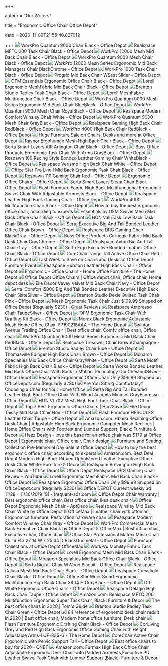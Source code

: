 +++
        
author = "Our Writers"
        
title = "Ergonomic Office Chair Office Depot"
        
date = 2020-11-09T21:55:40.827012
        
+++
[ ![](https://media.officedepot.com/image/upload/b_rgb:FFFFFF,c_pad,dpr_1.0,f_auto,h_666,q_auto,w_500/c_pad,h_666,w_500/v1/products/510830/510830_p_workpro_quantum_9000_series_ergonomic_mesh_mid_back_chair?pgw=1)](https://media.officedepot.com/image/upload/b_rgb:FFFFFF,c_pad,dpr_1.0,f_auto,h_666,q_auto,w_500/c_pad,h_666,w_500/v1/products/510830/510830_p_workpro_quantum_9000_series_ergonomic_mesh_mid_back_chair?pgw=1) WorkPro Quantum 9000 Chair Black - Office Depot
[ ![](https://media.officedepot.com/image/upload/b_rgb:FFFFFF,c_pad,dpr_1.0,f_auto,h_1665,q_auto,w_1250/c_pad,h_1665,w_1250/v1/products/493876/493876_o01_realspace_mftc_200_mesh_mid_back_task_chair_black_122619?pgw=1&pgwact=1)](https://media.officedepot.com/image/upload/b_rgb:FFFFFF,c_pad,dpr_1.0,f_auto,h_1665,q_auto,w_1250/c_pad,h_1665,w_1250/v1/products/493876/493876_o01_realspace_mftc_200_mesh_mid_back_task_chair_black_122619?pgw=1&pgwact=1) Realspace MFTC 200 Task Chair Black - Office Depot
[ ![](https://media.officedepot.com/image/upload/b_rgb:FFFFFF,c_pad,dpr_1.0,f_auto,h_666,q_auto,w_500/c_pad,h_666,w_500/v1/products/9702132/9702132_o01_workpro_12000_fabric_high_back_chair?pgw=1)](https://media.officedepot.com/image/upload/b_rgb:FFFFFF,c_pad,dpr_1.0,f_auto,h_666,q_auto,w_500/c_pad,h_666,w_500/v1/products/9702132/9702132_o01_workpro_12000_fabric_high_back_chair?pgw=1) WorkPro 12000 Mesh Mid Back Chair Black - Office Depot
[ ![](https://media.officedepot.com/image/upload/b_rgb:FFFFFF,c_pad,dpr_1.0,f_auto,h_666,q_auto,w_500/c_pad,h_666,w_500/v1/products/690690/690690_o01_092220?pgw=1)](https://media.officedepot.com/image/upload/b_rgb:FFFFFF,c_pad,dpr_1.0,f_auto,h_666,q_auto,w_500/c_pad,h_666,w_500/v1/products/690690/690690_o01_092220?pgw=1) WorkPro Quantum 9000 Mesh Chair Black - Office Depot
[ ![](https://media.officedepot.com/image/upload/b_rgb:FFFFFF,c_pad,dpr_1.0,f_auto,h_666,q_auto,w_500/c_pad,h_666,w_500/v1/products/9046713/9046713_o01_workpro_12000_mesh_mid_back_chair_100719?pgw=1)](https://media.officedepot.com/image/upload/b_rgb:FFFFFF,c_pad,dpr_1.0,f_auto,h_666,q_auto,w_500/c_pad,h_666,w_500/v1/products/9046713/9046713_o01_workpro_12000_mesh_mid_back_chair_100719?pgw=1) WorkPro 12000 Mesh Series Ergonomic Mid Back Managers Chair BlackChrome - Office  Depot
[ ![](https://media.officedepot.com/image/upload/b_rgb:FFFFFF,c_pad,dpr_1.0,f_auto,h_666,q_auto,w_500/c_pad,h_666,w_500/v1/products/604924/604924_p_workpro_1000_series_mid_back_mesh_task_chair?pgw=1)](https://media.officedepot.com/image/upload/b_rgb:FFFFFF,c_pad,dpr_1.0,f_auto,h_666,q_auto,w_500/c_pad,h_666,w_500/v1/products/604924/604924_p_workpro_1000_series_mid_back_mesh_task_chair?pgw=1) WorkPro 1000 Task Chair Black - Office Depot
[ ![](https://media.officedepot.com/image/upload/b_rgb:FFFFFF,c_pad,dpr_1.0,f_auto,h_1665,q_auto,w_1250/c_pad,h_1665,w_1250/v1/products/395034/395034_p?pgw=1&pgwact=1)](https://media.officedepot.com/image/upload/b_rgb:FFFFFF,c_pad,dpr_1.0,f_auto,h_1665,q_auto,w_1250/c_pad,h_1665,w_1250/v1/products/395034/395034_p?pgw=1&pgwact=1) Progrid Mid Back Chair WSeat Slider - Office Depot
[ ![](https://media.officedepot.com/images/t_large,f_auto/products/944573/OFM-Essentials-Ergonomic-High-Back-Office)](https://media.officedepot.com/images/t_large,f_auto/products/944573/OFM-Essentials-Ergonomic-High-Back-Office) OFM Essentials Ergonomic Office Chair Black - Office Depot
[ ![](https://media.officedepot.com/image/upload/b_rgb:FFFFFF,c_pad,dpr_1.0,f_auto,h_666,q_auto,w_500/c_pad,h_666,w_500/v1/products/349410/349410_p_lorell_ergonomic_mesh_fabric_mid_back_chair?pgw=1)](https://media.officedepot.com/image/upload/b_rgb:FFFFFF,c_pad,dpr_1.0,f_auto,h_666,q_auto,w_500/c_pad,h_666,w_500/v1/products/349410/349410_p_lorell_ergonomic_mesh_fabric_mid_back_chair?pgw=1) Lorell Ergonomic MeshFabric Mid Back Chair Black - Office Depot
[ ![](https://media.officedepot.com/image/upload/b_rgb:FFFFFF,c_pad,dpr_1.0,f_auto,h_666,q_auto,w_500/c_pad,h_666,w_500/v1/products/749969/749969_o01_brenton_studio_radley_task_chair?pgw=1)](https://media.officedepot.com/image/upload/b_rgb:FFFFFF,c_pad,dpr_1.0,f_auto,h_666,q_auto,w_500/c_pad,h_666,w_500/v1/products/749969/749969_o01_brenton_studio_radley_task_chair?pgw=1) Brenton Studio Radley Task Chair Black - Office Depot
[ ![](https://media.officedepot.com/image/upload/b_rgb:FFFFFF,c_pad,dpr_1.0,f_auto,h_666,q_auto,w_500/c_pad,h_666,w_500/v1/products/349389/349389_o01_091020?pgw=1)](https://media.officedepot.com/image/upload/b_rgb:FFFFFF,c_pad,dpr_1.0,f_auto,h_666,q_auto,w_500/c_pad,h_666,w_500/v1/products/349389/349389_o01_091020?pgw=1) Lorell MeshFabric Multifunction Chair Black - Office Depot
[ ![](https://media.officedepot.com/image/upload/b_rgb:FFFFFF,c_pad,dpr_1.0,f_auto,h_1665,q_auto,w_1250/c_pad,h_1665,w_1250/v1/products/448575/448575_o01_workpro_quantum_9000_series_ergonomic_mid_back_meshmesh_chair_101119?pgw=1&pgwact=1)](https://media.officedepot.com/image/upload/b_rgb:FFFFFF,c_pad,dpr_1.0,f_auto,h_1665,q_auto,w_1250/c_pad,h_1665,w_1250/v1/products/448575/448575_o01_workpro_quantum_9000_series_ergonomic_mid_back_meshmesh_chair_101119?pgw=1&pgwact=1) WorkPro Quantum 9000 Mesh Series Ergonomic Mid Back Chair BlueBlack - Office  Depot
[ ![](https://media.officedepot.com/image/upload/b_rgb:FFFFFF,c_pad,dpr_1.0,f_auto,h_666,q_auto,w_500/c_pad,h_666,w_500/v1/products/880248/880248_p_workpro_quantum_9000_series_ergonomic_mid_back_mesh_fabric_chair?pgw=1)](https://media.officedepot.com/image/upload/b_rgb:FFFFFF,c_pad,dpr_1.0,f_auto,h_666,q_auto,w_500/c_pad,h_666,w_500/v1/products/880248/880248_p_workpro_quantum_9000_series_ergonomic_mid_back_mesh_fabric_chair?pgw=1) WorkPro Quantum 9000 Mesh Chair RoyalBlack - Office Depot
[ ![](https://media.officedepot.com/image/upload/b_rgb:FFFFFF,c_pad,dpr_1.0,f_auto,h_666,q_auto,w_500/c_pad,h_666,w_500/v1/products/907932/907932_o01_061220?pgw=1)](https://media.officedepot.com/image/upload/b_rgb:FFFFFF,c_pad,dpr_1.0,f_auto,h_666,q_auto,w_500/c_pad,h_666,w_500/v1/products/907932/907932_o01_061220?pgw=1) Realspace Modern Comfort Winsley Chair White - Office Depot
[ ![](https://media.officedepot.com/image/upload/b_rgb:FFFFFF,c_pad,dpr_1.0,f_auto,h_666,q_auto,w_500/c_pad,h_666,w_500/v1/products/234750/234750_o01_workpro_quantum_9000_series_ergonomic_mid_back_meshmesh_chair_101119?pgw=1)](https://media.officedepot.com/image/upload/b_rgb:FFFFFF,c_pad,dpr_1.0,f_auto,h_666,q_auto,w_500/c_pad,h_666,w_500/v1/products/234750/234750_o01_workpro_quantum_9000_series_ergonomic_mid_back_meshmesh_chair_101119?pgw=1) WorkPro Quantum 9000 Mesh Chair GrayBlack - Office Depot
[ ![](https://media.officedepot.com/image/upload/b_rgb:FFFFFF,c_pad,dpr_1.0,f_auto,h_1665,q_auto,w_1250/c_pad,h_1665,w_1250/v1/products/547826/547826_o01_101520?pgw=1&pgwact=1)](https://media.officedepot.com/image/upload/b_rgb:FFFFFF,c_pad,dpr_1.0,f_auto,h_1665,q_auto,w_1250/c_pad,h_1665,w_1250/v1/products/547826/547826_o01_101520?pgw=1&pgwact=1) Realspace Gaming High Back Chair RedBlack - Office Depot
[ ![](https://media.officedepot.com/image/upload/b_rgb:FFFFFF,c_pad,dpr_1.0,f_auto,h_666,q_auto,w_500/c_pad,h_666,w_500/v1/products/342152/342152_o01_workpro_4000_mesh_fabric_high_back_multifunction_ergonomic_office_chair_093019?pgw=1)](https://media.officedepot.com/image/upload/b_rgb:FFFFFF,c_pad,dpr_1.0,f_auto,h_666,q_auto,w_500/c_pad,h_666,w_500/v1/products/342152/342152_o01_workpro_4000_mesh_fabric_high_back_multifunction_ergonomic_office_chair_093019?pgw=1) WorkPro 4000 High Back Chair RedBlack - Office Depot
[ ![](https://www.officedepot.com/images/us/od/promo/pages/030313_furniture2.jpg)](https://www.officedepot.com/images/us/od/promo/pages/030313_furniture2.jpg) Huge Furniture Sale on Chairs, Desks and more at Office Depot
[ ![](https://media.officedepot.com/image/upload/b_rgb:FFFFFF,c_pad,dpr_1.0,f_auto,h_666,q_auto,w_500/c_pad,h_666,w_500/v1/products/424338/424338_p_raynor_ergohuman_high_back_mesh_chair?pgw=1)](https://media.officedepot.com/image/upload/b_rgb:FFFFFF,c_pad,dpr_1.0,f_auto,h_666,q_auto,w_500/c_pad,h_666,w_500/v1/products/424338/424338_p_raynor_ergohuman_high_back_mesh_chair?pgw=1) Raynor Ergohuman Mesh High Back Chair Black - Office Depot
[ ![](https://media.officedepot.com/image/upload/b_rgb:FFFFFF,c_pad,dpr_1.0,f_auto,h_666,q_auto,w_500/c_pad,h_666,w_500/v1/products/304556/304556_p_serta_smart_layers_air_arlington_executive_chair?pgw=1)](https://media.officedepot.com/image/upload/b_rgb:FFFFFF,c_pad,dpr_1.0,f_auto,h_666,q_auto,w_500/c_pad,h_666,w_500/v1/products/304556/304556_p_serta_smart_layers_air_arlington_executive_chair?pgw=1) Serta Smart Layers AIR Arlington Chair Black - Office Depot
[ ![](https://media.officedepot.com/image/upload/b_rgb:FFFFFF,c_pad,dpr_1.0,f_auto,h_666,q_auto,w_500/c_pad,h_666,w_500/v1/products/1825957/1825957_p_boss_office_products_ergonomic_task_chair_arms?pgw=1)](https://media.officedepot.com/image/upload/b_rgb:FFFFFF,c_pad,dpr_1.0,f_auto,h_666,q_auto,w_500/c_pad,h_666,w_500/v1/products/1825957/1825957_p_boss_office_products_ergonomic_task_chair_arms?pgw=1) Boss Office Products Ergonomic Task Chair With Arms GrayBlack - Office Depot
[ ![](https://media.officedepot.com/image/upload/b_rgb:FFFFFF,c_pad,dpr_1.0,f_auto,h_666,q_auto,w_500/c_pad,h_666,w_500/v1/products/8537656/8537656_p_respawn_104_racing_style_gaming_chair_reclining_ergonomic_leather_chair?pgw=1)](https://media.officedepot.com/image/upload/b_rgb:FFFFFF,c_pad,dpr_1.0,f_auto,h_666,q_auto,w_500/c_pad,h_666,w_500/v1/products/8537656/8537656_p_respawn_104_racing_style_gaming_chair_reclining_ergonomic_leather_chair?pgw=1) Respawn 100 Racing Style Bonded Leather Gaming Chair WhiteBlack - Office  Depot
[ ![](https://media.officedepot.com/image/upload/b_rgb:FFFFFF,c_pad,dpr_1.0,f_auto,h_666,q_auto,w_500/c_pad,h_666,w_500/v1/products/747417/747417_o01_realspace_verismo_bonded_leather_high_back_chair_112019_?pgw=1)](https://media.officedepot.com/image/upload/b_rgb:FFFFFF,c_pad,dpr_1.0,f_auto,h_666,q_auto,w_500/c_pad,h_666,w_500/v1/products/747417/747417_o01_realspace_verismo_bonded_leather_high_back_chair_112019_?pgw=1) Realspace Verismo High Back Chair White - Office Depot
[ ![](https://media.officedepot.com/image/upload/b_rgb:FFFFFF,c_pad,dpr_1.0,f_auto,h_666,q_auto,w_500/c_pad,h_666,w_500/v1/products/837353/837353_p_office_star_pro_lineii_mid_back_ergonomic_task_chair?pgw=1)](https://media.officedepot.com/image/upload/b_rgb:FFFFFF,c_pad,dpr_1.0,f_auto,h_666,q_auto,w_500/c_pad,h_666,w_500/v1/products/837353/837353_p_office_star_pro_lineii_mid_back_ergonomic_task_chair?pgw=1) Office Star Pro LineII Mid Back Ergonomic Task Chair Black - Office Depot
[ ![](https://media.officedepot.com/image/upload/b_rgb:FFFFFF,c_pad,dpr_1.0,f_auto,h_666,q_auto,w_500/c_pad,h_666,w_500/v1/products/8540716/8540716_o01_respawn_110_racing_style_gaming_chair?pgw=1)](https://media.officedepot.com/image/upload/b_rgb:FFFFFF,c_pad,dpr_1.0,f_auto,h_666,q_auto,w_500/c_pad,h_666,w_500/v1/products/8540716/8540716_o01_respawn_110_racing_style_gaming_chair?pgw=1) Respawn 110 Gaming Chair Red - Office Depot
[ ![](https://media.officedepot.com/images/t_search,f_auto/products/209823/Office-Star-Air-Grid-Deluxe-Task)](https://media.officedepot.com/images/t_search,f_auto/products/209823/Office-Star-Air-Grid-Deluxe-Task) Ergonomic Office Chairs - Office Depot
[ ![](https://media.officedepot.com/image/upload/b_rgb:FFFFFF,c_pad,dpr_1.0,f_auto,h_666,q_auto,w_500/c_pad,h_666,w_500/v1/products/7412853/7412853_o01?pgw=1)](https://media.officedepot.com/image/upload/b_rgb:FFFFFF,c_pad,dpr_1.0,f_auto,h_666,q_auto,w_500/c_pad,h_666,w_500/v1/products/7412853/7412853_o01?pgw=1) Serta Smart Layers Siena Chair Black - Office Depot
[ ![](https://media.officedepot.com/image/upload/b_rgb:FFFFFF,c_pad,dpr_1.0,f_auto,h_666,q_auto,w_500/c_pad,h_666,w_500/v1/products/494189/494189_o03_093020?pgw=1)](https://media.officedepot.com/image/upload/b_rgb:FFFFFF,c_pad,dpr_1.0,f_auto,h_666,q_auto,w_500/c_pad,h_666,w_500/v1/products/494189/494189_o03_093020?pgw=1) Flash Furniture Fabric High Back Multifunctional Ergonomic Swivel Chair  With Adjustable Armrests Black - Office Depot
[ ![](https://media.officedepot.com/image/upload/b_rgb:FFFFFF,c_pad,dpr_1.0,f_auto,h_1665,q_auto,w_1250/c_pad,h_1665,w_1250/v1/products/5901871/5901871_o01_101520?pgw=1&pgwact=1)](https://media.officedepot.com/image/upload/b_rgb:FFFFFF,c_pad,dpr_1.0,f_auto,h_1665,q_auto,w_1250/c_pad,h_1665,w_1250/v1/products/5901871/5901871_o01_101520?pgw=1&pgwact=1) Realspace Leather High Back Gaming Chair - Office Depot
[ ![](https://media.officedepot.com/image/upload/b_rgb:FFFFFF,c_pad,dpr_1.0,f_auto,h_1665,q_auto,w_1250/c_pad,h_1665,w_1250/v1/products/7741114/7741114_p_workpro_4000_black_mesh_back_multifunction_task_chair?pgw=1&pgwact=1)](https://media.officedepot.com/image/upload/b_rgb:FFFFFF,c_pad,dpr_1.0,f_auto,h_1665,q_auto,w_1250/c_pad,h_1665,w_1250/v1/products/7741114/7741114_p_workpro_4000_black_mesh_back_multifunction_task_chair?pgw=1&pgwact=1) WorkPro 4000 Multifunction Chair Black - Office Depot
[ ![](https://media2.s-nbcnews.com/j/newscms/2020_25/3390893/ergonomic-office-chairs-kr-2x1-tease-200618_38008296185ce90fd52b401caf79df24.fit-760w.jpg)](https://media2.s-nbcnews.com/j/newscms/2020_25/3390893/ergonomic-office-chairs-kr-2x1-tease-200618_38008296185ce90fd52b401caf79df24.fit-760w.jpg) How to buy the best ergonomic office chair, according to experts
[ ![](https://media.officedepot.com/image/upload/b_rgb:FFFFFF,c_pad,dpr_1.0,f_auto,h_666,q_auto,w_500/c_pad,h_666,w_500/v1/products/8534780/8534780_p_ofm_essentials_series_ergonomic_mesh_office_chair?pgw=1)](https://media.officedepot.com/image/upload/b_rgb:FFFFFF,c_pad,dpr_1.0,f_auto,h_666,q_auto,w_500/c_pad,h_666,w_500/v1/products/8534780/8534780_p_ofm_essentials_series_ergonomic_mesh_office_chair?pgw=1) Essentials by OFM Swivel Mesh Mid Back Office Chair Black - Office Depot
[ ![](https://smedia.webcollage.net/rwvfp/wc/cp/1551127947360_d6c75310-eb80-43bc-996f-06d12ffbd6c8/module/hon//_cp/products/1374162749646/tab-25646586-062a-42d5-ba78-c6b8055559fd/2ded6497-59fc-4578-b21c-300e13a0cd5f.tif.w960.jpg)](https://smedia.webcollage.net/rwvfp/wc/cp/1551127947360_d6c75310-eb80-43bc-996f-06d12ffbd6c8/module/hon//_cp/products/1374162749646/tab-25646586-062a-42d5-ba78-c6b8055559fd/2ded6497-59fc-4578-b21c-300e13a0cd5f.tif.w960.jpg) HON ValuTask Low Back Task Chair Black - Office Depot
[ ![](https://media.officedepot.com/image/upload/b_rgb:FFFFFF,c_pad,dpr_1.0,f_auto,h_1665,q_auto,w_1250/c_pad,h_1665,w_1250/v1/products/1850932/1850932_o01_serta_executive_big_and_tall_office_chair_030220?pgw=1&pgwact=1)](https://media.officedepot.com/image/upload/b_rgb:FFFFFF,c_pad,dpr_1.0,f_auto,h_1665,q_auto,w_1250/c_pad,h_1665,w_1250/v1/products/1850932/1850932_o01_serta_executive_big_and_tall_office_chair_030220?pgw=1&pgwact=1) Serta Executive Big And Tall Bonded Leather Office Chair Brown - Office  Depot
[ ![](https://media.officedepot.com/images/t_large,f_auto/products/7508355/Realspace-DRG-Gaming-Chair-BlackGray)](https://media.officedepot.com/images/t_large,f_auto/products/7508355/Realspace-DRG-Gaming-Chair-BlackGray) Realspace DRG Gaming Chair BlackGray - Office Depot
[ ![](https://media.officedepot.com/image/upload/b_rgb:FFFFFF,c_pad,dpr_1.0,f_auto,h_666,q_auto,w_500/c_pad,h_666,w_500/v1/products/933469/933469_p_boss_office_products_carnegie_fabric_mid_back_desk_chair?pgw=1)](https://media.officedepot.com/image/upload/b_rgb:FFFFFF,c_pad,dpr_1.0,f_auto,h_666,q_auto,w_500/c_pad,h_666,w_500/v1/products/933469/933469_p_boss_office_products_carnegie_fabric_mid_back_desk_chair?pgw=1) Boss Office Products Carnegie Fabric Mid Back Desk Chair GrayChrome - Office  Depot
[ ![](https://media.officedepot.com/image/upload/b_rgb:FFFFFF,c_pad,dpr_1.0,f_auto,h_666,q_auto,w_500/c_pad,h_666,w_500/v1/products/248897/248897_p_realspace_axton_big_tall_bonded_leather_high_back_chair?pgw=1)](https://media.officedepot.com/image/upload/b_rgb:FFFFFF,c_pad,dpr_1.0,f_auto,h_666,q_auto,w_500/c_pad,h_666,w_500/v1/products/248897/248897_p_realspace_axton_big_tall_bonded_leather_high_back_chair?pgw=1) Realspace Axton Big And Tall Chair Gray - Office Depot
[ ![](https://media.officedepot.com/image/upload/b_rgb:FFFFFF,c_pad,dpr_1.0,f_auto,h_666,q_auto,w_500/c_pad,h_666,w_500/v1/products/1850941/1850941_o01_serta_ergo_executive_office_chair_030220?pgw=1)](https://media.officedepot.com/image/upload/b_rgb:FFFFFF,c_pad,dpr_1.0,f_auto,h_666,q_auto,w_500/c_pad,h_666,w_500/v1/products/1850941/1850941_o01_serta_ergo_executive_office_chair_030220?pgw=1) Serta Ergo Executive Bonded Leather Office Chair Black - Office Depot
[ ![](https://media.officedepot.com/image/upload/b_rgb:FFFFFF,c_pad,dpr_1.0,f_auto,h_666,q_auto,w_500/c_pad,h_666,w_500/v1/products/5746945/5746945_o01?pgw=1)](https://media.officedepot.com/image/upload/b_rgb:FFFFFF,c_pad,dpr_1.0,f_auto,h_666,q_auto,w_500/c_pad,h_666,w_500/v1/products/5746945/5746945_o01?pgw=1) CoreChair Tango Tall Active Office Chair Red - Office Depot
[ ![](https://www.officedepot.com/images/us/od/promo/pages/032413_furniture2a.jpg)](https://www.officedepot.com/images/us/od/promo/pages/032413_furniture2a.jpg) Last Week to Save on Chairs and Desks at Office Depot Furniture Event
[ ![](https://media.officedepot.com/image/upload/b_rgb:FFFFFF,c_pad,dpr_1.0,f_auto,h_1665,q_auto,w_1250/c_pad,h_1665,w_1250/v1/products/219491/219491_o01_realspace_hurston_leather_executive_chair?pgw=1&pgwact=1)](https://media.officedepot.com/image/upload/b_rgb:FFFFFF,c_pad,dpr_1.0,f_auto,h_1665,q_auto,w_1250/c_pad,h_1665,w_1250/v1/products/219491/219491_o01_realspace_hurston_leather_executive_chair?pgw=1&pgwact=1) Realspace Hurston Leather High Back Chair - Office Depot
[ ![](https://images.homedepot-static.com/productImages/fc5218e5-1c1f-4884-9fb7-1efcd499b4bd/svn/black-merax-ergonomic-chairs-pp189619baa-64_400.jpg)](https://images.homedepot-static.com/productImages/fc5218e5-1c1f-4884-9fb7-1efcd499b4bd/svn/black-merax-ergonomic-chairs-pp189619baa-64_400.jpg) Ergonomic - Office Chairs - Home Office Furniture - The Home Depot
[ ![](https://i.pinimg.com/originals/ac/0f/05/ac0f05472e23cc485286dd8ccd863f18.jpg)](https://i.pinimg.com/originals/ac/0f/05/ac0f05472e23cc485286dd8ccd863f18.jpg) Office Depot Office Chairs | Office depot chair, Office chair, Home depot  desk
[ ![](https://media.officedepot.com/image/upload/b_rgb:FFFFFF,c_pad,dpr_1.0,f_auto,h_1665,q_auto,w_1250/c_pad,h_1665,w_1250/v1/products/6773399/6773399_o01_elle_dcor_vevey_mid_back_chair?pgw=1&pgwact=1)](https://media.officedepot.com/image/upload/b_rgb:FFFFFF,c_pad,dpr_1.0,f_auto,h_1665,q_auto,w_1250/c_pad,h_1665,w_1250/v1/products/6773399/6773399_o01_elle_dcor_vevey_mid_back_chair?pgw=1&pgwact=1) Elle Decor Vevey Velvet Mid Back Chair Navy - Office Depot
[ ![](https://media.officedepot.com/image/upload/b_rgb:FFFFFF,c_pad,dpr_1.0,f_auto,h_666,q_auto,w_500/c_pad,h_666,w_500/v1/products/330812/330812_p_serta_icomfort_for_workpro_i5000_series_big_tall_chair?pgw=1)](https://media.officedepot.com/image/upload/b_rgb:FFFFFF,c_pad,dpr_1.0,f_auto,h_666,q_auto,w_500/c_pad,h_666,w_500/v1/products/330812/330812_p_serta_icomfort_for_workpro_i5000_series_big_tall_chair?pgw=1) Serta iComfort i5000 Big And Tall Bonded Leather Executive High Back Chair  SlateSilver - Office Depot
[ ![](https://media.officedepot.com/image/upload/b_rgb:FFFFFF,c_pad,dpr_1.0,f_auto,h_666,q_auto,w_500/c_pad,h_666,w_500/v1/products/4180086/4180086_o01_070620?pgw=1)](https://media.officedepot.com/image/upload/b_rgb:FFFFFF,c_pad,dpr_1.0,f_auto,h_666,q_auto,w_500/c_pad,h_666,w_500/v1/products/4180086/4180086_o01_070620?pgw=1) Brenton Studio Dexie Quilted Task Chair Pink - Office Depot
[ ![](https://hip2save.com/wp-content/uploads/2020/04/RealSpace-Office-Chair.jpg?fit=1200%2C630&strip=all)](https://hip2save.com/wp-content/uploads/2020/04/RealSpace-Office-Chair.jpg?fit=1200%2C630&strip=all) Mesh Ergonomic Task Chair Just $109.99 Shipped on Office Depot (Regularly  $230) | Great Reviews
[ ![](https://media.officedepot.com/image/upload/b_rgb:FFFFFF,c_pad,dpr_1.0,f_auto,h_666,q_auto,w_500/c_pad,h_666,w_500/v1/products/476279/476279_p_realspace_ampresso_big_tall_bonded_leather_high_back_chair?pgw=1)](https://media.officedepot.com/image/upload/b_rgb:FFFFFF,c_pad,dpr_1.0,f_auto,h_666,q_auto,w_500/c_pad,h_666,w_500/v1/products/476279/476279_p_realspace_ampresso_big_tall_bonded_leather_high_back_chair?pgw=1) Realspace Ampresso Chair TaupeSilver - Office Depot
[ ![](https://media.officedepot.com/image/upload/b_rgb:FFFFFF,c_pad,dpr_1.0,f_auto,h_666,q_auto,w_500/c_pad,h_666,w_500/v1/products/157991/157991_p?pgw=1)](https://media.officedepot.com/image/upload/b_rgb:FFFFFF,c_pad,dpr_1.0,f_auto,h_666,q_auto,w_500/c_pad,h_666,w_500/v1/products/157991/157991_p?pgw=1) OFM Ergonomic Task Chair With Drafting Kit Black - Office Depot
[ ![](https://images.homedepot-static.com/productImages/5a03a3db-4715-41cf-805b-68a107211b0f/svn/black-merax-ergonomic-chairs-pp190218aaa-64_600.jpg)](https://images.homedepot-static.com/productImages/5a03a3db-4715-41cf-805b-68a107211b0f/svn/black-merax-ergonomic-chairs-pp190218aaa-64_600.jpg) Merax Black Ergonomic Adjustable Mesh Home Office Chair-PP190218AAA - The  Home Depot
[ ![](https://i.pinimg.com/originals/40/81/8a/40818a7cc9b554425f2fa5542e855a67.jpg)](https://i.pinimg.com/originals/40/81/8a/40818a7cc9b554425f2fa5542e855a67.jpg) Swinton Avenue Trading Office Chair | Best office chair, Comfy office chair,  Office chair
[ ![](https://media.officedepot.com/image/upload/b_rgb:FFFFFF,c_pad,dpr_1.0,f_auto,h_666,q_auto,w_500/c_pad,h_666,w_500/v1/products/847922/847922_o01_workpro_quantum_9000_series_ergonomic_mid_back_meshmesh_chair_101119?pgw=1)](https://media.officedepot.com/image/upload/b_rgb:FFFFFF,c_pad,dpr_1.0,f_auto,h_666,q_auto,w_500/c_pad,h_666,w_500/v1/products/847922/847922_o01_workpro_quantum_9000_series_ergonomic_mid_back_meshmesh_chair_101119?pgw=1) WorkPro Quantum 9000 Mesh Series Ergonomic Mid Back Chair RedBlack - Office  Depot
[ ![](https://media.officedepot.com/image/upload/b_rgb:FFFFFF,c_pad,dpr_1.0,f_auto,h_666,q_auto,w_500/c_pad,h_666,w_500/v1/products/7377876/7377876_p_realspace_tresswell_bonded_leather_high_back_chair?pgw=1)](https://media.officedepot.com/image/upload/b_rgb:FFFFFF,c_pad,dpr_1.0,f_auto,h_666,q_auto,w_500/c_pad,h_666,w_500/v1/products/7377876/7377876_p_realspace_tresswell_bonded_leather_high_back_chair?pgw=1) Realspace Tresswell Chair BrownChampagne - Office Depot
[ ![](https://media.officedepot.com/image/upload/b_rgb:FFFFFF,c_pad,dpr_1.0,f_auto,h_666,q_auto,w_500/c_pad,h_666,w_500/v1/products/9869703/9869703_o03_radley_blue_task_chair?pgw=1)](https://media.officedepot.com/image/upload/b_rgb:FFFFFF,c_pad,dpr_1.0,f_auto,h_666,q_auto,w_500/c_pad,h_666,w_500/v1/products/9869703/9869703_o03_radley_blue_task_chair?pgw=1) Brenton Studio Radley Chair Blue - Office Depot
[ ![](https://media.officedepot.com/image/upload/b_rgb:FFFFFF,c_pad,dpr_1.0,f_auto,h_666,q_auto,w_500/c_pad,h_666,w_500/v1/products/3868754/3868754_o01_thomasville_big_and_tall_bonded_leather_high_back_chair?pgw=1)](https://media.officedepot.com/image/upload/b_rgb:FFFFFF,c_pad,dpr_1.0,f_auto,h_666,q_auto,w_500/c_pad,h_666,w_500/v1/products/3868754/3868754_o01_thomasville_big_and_tall_bonded_leather_high_back_chair?pgw=1) Thomasville Edinger High Back Chair Brown - Office Depot
[ ![](https://media.officedepot.com/image/upload/b_rgb:FFFFFF,c_pad,dpr_1.0,f_auto,h_666,q_auto,w_500/c_pad,h_666,w_500/v1/products/9928582/9928582_p_office_chair_white?pgw=1)](https://media.officedepot.com/image/upload/b_rgb:FFFFFF,c_pad,dpr_1.0,f_auto,h_666,q_auto,w_500/c_pad,h_666,w_500/v1/products/9928582/9928582_p_office_chair_white?pgw=1) Monarch Specialties Mid Back Office Chair GrayWhite - Office Depot
[ ![](https://media.officedepot.com/image/upload/b_rgb:FFFFFF,c_pad,dpr_1.0,f_auto,h_666,q_auto,w_500/c_pad,h_666,w_500/v1/products/255976/255976_o01_080520?pgw=1)](https://media.officedepot.com/image/upload/b_rgb:FFFFFF,c_pad,dpr_1.0,f_auto,h_666,q_auto,w_500/c_pad,h_666,w_500/v1/products/255976/255976_o01_080520?pgw=1) Serta Motif Fabric High Back Chair Black - Office Depot
[ ![](https://media.officedepot.com/images/t_large,f_auto/products/9851921/Serta-Works-Bonded-Leather-Mid-Back)](https://media.officedepot.com/images/t_large,f_auto/products/9851921/Serta-Works-Bonded-Leather-Mid-Back) Serta Works Bonded Leather Mid Back Office Chair With Back In Motion  Technology Old ChestnutSilver - Office Depot
[ ![](https://hip2save.com/wp-content/uploads/2020/07/RealSpace-Office-Chair.jpg?resize=1024%2C538&strip=all)](https://hip2save.com/wp-content/uploads/2020/07/RealSpace-Office-Chair.jpg?resize=1024%2C538&strip=all) Realspace Ergonomic Office Chair Only $99.99 Shipped on OfficeDepot.com  (Regularly $230)
[ ![](https://media.officedepot.com/image/upload/f_auto,q_auto/coremedia/resource/blob/78040/224060b8406aa002b2db8c8aaf9189e4/seobatch1-article-1525x612-sittingcomfortably-data.jpg)](https://media.officedepot.com/image/upload/f_auto,q_auto/coremedia/resource/blob/78040/224060b8406aa002b2db8c8aaf9189e4/seobatch1-article-1525x612-sittingcomfortably-data.jpg) Are You Sitting Comfortably? Choosing a Chair for Your Home Office
[ ![](https://media.officedepot.com/image/upload/b_rgb:FFFFFF,c_pad,dpr_1.0,f_auto,h_666,q_auto,w_500/c_pad,h_666,w_500/v1/products/9989597/9989597_o01_serta_bonded_leather_high_back_big_and_tall_office_chairs_030320?pgw=1)](https://media.officedepot.com/image/upload/b_rgb:FFFFFF,c_pad,dpr_1.0,f_auto,h_666,q_auto,w_500/c_pad,h_666,w_500/v1/products/9989597/9989597_o01_serta_bonded_leather_high_back_big_and_tall_office_chairs_030320?pgw=1) Serta Big And Tall Bonded Leather High Back Office Chair With Wood Accents  Mindset GrayEspresso - Office Depot
[ ![](https://media.officedepot.com/image/upload/b_rgb:FFFFFF,c_pad,dpr_1.0,f_auto,h_666,q_auto,w_500/c_pad,h_666,w_500/v1/products/572467/572467_p_basyx_by_hon_vl702_mesh_high_back_chair?pgw=1)](https://media.officedepot.com/image/upload/b_rgb:FFFFFF,c_pad,dpr_1.0,f_auto,h_666,q_auto,w_500/c_pad,h_666,w_500/v1/products/572467/572467_p_basyx_by_hon_vl702_mesh_high_back_chair?pgw=1) HON VL702 Mesh High Back Task Chair Black - Office Depot
[ ![](https://hip2save.com/wp-content/uploads/2020/05/officechairs.jpg?resize=1024%2C768&strip=all)](https://hip2save.com/wp-content/uploads/2020/05/officechairs.jpg?resize=1024%2C768&strip=all) Top 7 Best Ergonomic Office Chairs | Hip2Save
[ ![](https://media.officedepot.com/image/upload/b_rgb:FFFFFF,c_pad,dpr_1.0,f_auto,h_666,q_auto,w_500/c_pad,h_666,w_500/v1/products/6773242/6773242_o01?pgw=1)](https://media.officedepot.com/image/upload/b_rgb:FFFFFF,c_pad,dpr_1.0,f_auto,h_666,q_auto,w_500/c_pad,h_666,w_500/v1/products/6773242/6773242_o01?pgw=1) Elle Decor Taissy Mid Back Chair Noir - Office Depot
[ ![](https://media.officedepot.com/image/upload/b_rgb:FFFFFF,c_pad,dpr_1.0,f_auto,h_666,q_auto,w_500/c_pad,h_666,w_500/v1/products/4164321/4164321_o01_100620?pgw=1)](https://media.officedepot.com/image/upload/b_rgb:FFFFFF,c_pad,dpr_1.0,f_auto,h_666,q_auto,w_500/c_pad,h_666,w_500/v1/products/4164321/4164321_o01_100620?pgw=1) Flash Furniture HERCULES Leather Chair Taupe - Office Depot
[ ![](https://images-na.ssl-images-amazon.com/images/I/61rYB6Fd-PL._AC_SL1000_.jpg)](https://images-na.ssl-images-amazon.com/images/I/61rYB6Fd-PL._AC_SL1000_.jpg) Amazon.com: Hbada Reclining Office Desk Chair | Adjustable High Back Ergonomic  Computer Mesh Recliner | Home Office Chairs with Footrest and Lumbar  Support, Black: Furniture & Decor
[ ![](https://i.pinimg.com/originals/2e/e0/dc/2ee0dc951b9f00b93e42ddcfca420f03.jpg)](https://i.pinimg.com/originals/2e/e0/dc/2ee0dc951b9f00b93e42ddcfca420f03.jpg) Hazz Design - love this base for an office chair was $179 at Office Depot | Ergonomic  chair, Office chair, Chair design
[ ![](https://www.officedepot.com/images/us/od/promo/pages/0519_furniture2.jpg)](https://www.officedepot.com/images/us/od/promo/pages/0519_furniture2.jpg) Furniture and Seating Collection Pre-Memorial Day Sale at Office Depot
[ ![](https://media3.s-nbcnews.com/j/newscms/2020_38/3412297/31babiqwkdl-5f6130d3e9387_3c25c017f9013d72617c2de1ac5c7896.fit-720w.jpg)](https://media3.s-nbcnews.com/j/newscms/2020_38/3412297/31babiqwkdl-5f6130d3e9387_3c25c017f9013d72617c2de1ac5c7896.fit-720w.jpg) How to buy the best ergonomic office chair, according to experts
[ ![](https://images-na.ssl-images-amazon.com/images/I/510QnoA89SL._AC_SY450_.jpg)](https://images-na.ssl-images-amazon.com/images/I/510QnoA89SL._AC_SY450_.jpg) Amazon.com: Best Deal Depot Modern High-Back Ribbed Upholstered Leather  Executive Office Desk Chair White: Furniture & Decor
[ ![](https://media.officedepot.com/image/upload/b_rgb:FFFFFF,c_pad,dpr_1.0,f_auto,h_666,q_auto,w_500/c_pad,h_666,w_500/v1/products/6773772/6773772_p_realspace_brevington_bonded_leather_high_back_big_tall_executive_chair?pgw=1)](https://media.officedepot.com/image/upload/b_rgb:FFFFFF,c_pad,dpr_1.0,f_auto,h_666,q_auto,w_500/c_pad,h_666,w_500/v1/products/6773772/6773772_p_realspace_brevington_bonded_leather_high_back_big_tall_executive_chair?pgw=1) Realspace Brevington High Back Chair Black - Office Depot
[ ![](https://i.ytimg.com/vi/TBnOC_YGaR0/maxresdefault.jpg)](https://i.ytimg.com/vi/TBnOC_YGaR0/maxresdefault.jpg) Office Depot Realspace DRG Gaming Chair Review - YouTube
[ ![](https://media.officedepot.com/image/upload/b_rgb:FFFFFF,c_pad,dpr_1.0,f_auto,h_666,q_auto,w_500/c_pad,h_666,w_500/v1/products/9976870/9976870_o51?pgw=1)](https://media.officedepot.com/image/upload/b_rgb:FFFFFF,c_pad,dpr_1.0,f_auto,h_666,q_auto,w_500/c_pad,h_666,w_500/v1/products/9976870/9976870_o51?pgw=1) Lorell Ergonomic MeshFabric Mid Back Chair Black - Office Depot
[ ![](https://hip2save.com/wp-content/uploads/2020/07/Adjustable-Office-Chair.jpg?resize=1024%2C621&strip=all)](https://hip2save.com/wp-content/uploads/2020/07/Adjustable-Office-Chair.jpg?resize=1024%2C621&strip=all) Realspace Ergonomic Office Chair Only $99.99 Shipped on OfficeDepot.com  (Regularly $230)
[ ![](https://static.frequent-ads.com/image/item/office-depot/34322/img009.jpg)](https://static.frequent-ads.com/image/item/office-depot/34322/img009.jpg) Office DEPOT Current weekly ad 11/28 - 11/30/2019 [9] - frequent-ads.com
[ ![](https://i.pinimg.com/originals/50/c9/c7/50c9c7adc27d3e672fc8034a5ce14b02.jpg)](https://i.pinimg.com/originals/50/c9/c7/50c9c7adc27d3e672fc8034a5ce14b02.jpg) Office Depot Chair Warranty | Best ergonomic office chair, Best office chair,  Ikea desk chair
[ ![](https://d6qwfb5pdou4u.cloudfront.net/product-images/6310001-6320000/6313536/8938755f27aca291e0750663214cc630099de04d624045aef5ab3bafbc5c1ee7/1500-1500-frame-0.jpg)](https://d6qwfb5pdou4u.cloudfront.net/product-images/6310001-6320000/6313536/8938755f27aca291e0750663214cc630099de04d624045aef5ab3bafbc5c1ee7/1500-1500-frame-0.jpg) Office Depot Ergonomic Mesh Chair - AptDeco
[ ![](https://i.pinimg.com/originals/36/50/2a/36502ab102fc513aa245737e99bfc32c.jpg)](https://i.pinimg.com/originals/36/50/2a/36502ab102fc513aa245737e99bfc32c.jpg) Realspace Winsley Mid Back Chair White by Office Depot & OfficeMax |  Leather chair with ottoman, Ergonomics furniture, Restoration hardware chair
[ ![](https://media.officedepot.com/image/upload/b_rgb:FFFFFF,c_pad,dpr_1.0,f_auto,h_666,q_auto,w_500/c_pad,h_666,w_500/v1/products/466979/466979_p_realspace_modern_comfort_series_winsley_mid_back_bonded_leather_chair?pgw=1)](https://media.officedepot.com/image/upload/b_rgb:FFFFFF,c_pad,dpr_1.0,f_auto,h_666,q_auto,w_500/c_pad,h_666,w_500/v1/products/466979/466979_p_realspace_modern_comfort_series_winsley_mid_back_bonded_leather_chair?pgw=1) Realspace Modern Comfort Winsley Chair Gray - Office Depot
[ ![](https://i.pinimg.com/originals/90/13/43/901343c3139df74327a1b4c18fe53c16.jpg)](https://i.pinimg.com/originals/90/13/43/901343c3139df74327a1b4c18fe53c16.jpg) WorkPro Commercial Mesh Back Executive Chair Black by Office Depot &  OfficeMax | Best office chair, Executive chair, Office chair
[ ![](https://media.officedepot.com/image/upload/b_rgb:FFFFFF,c_pad,dpr_1.0,f_auto,h_666,q_auto,w_500/c_pad,h_666,w_500/v1/products/847929/847929_p_office_star_professional_matrex_mesh_chair?pgw=1)](https://media.officedepot.com/image/upload/b_rgb:FFFFFF,c_pad,dpr_1.0,f_auto,h_666,q_auto,w_500/c_pad,h_666,w_500/v1/products/847929/847929_p_office_star_professional_matrex_mesh_chair?pgw=1) Office Star Professional Matrex Mesh Chair 46 14 H x 27 14 W x 25 34 D  BlackGunmetal - Office Depot
[ ![](https://media.officedepot.com/image/upload/f_auto,q_auto/coremedia/resource/blob/167128/22d657d61c2370cb47d6a97790737f50/ofc-home---small-v2-data.jpg)](https://media.officedepot.com/image/upload/f_auto,q_auto/coremedia/resource/blob/167128/22d657d61c2370cb47d6a97790737f50/ofc-home---small-v2-data.jpg) Furniture Collections at Office Depot OfficeMax
[ ![](https://media.officedepot.com/image/upload/b_rgb:FFFFFF,c_pad,dpr_1.0,f_auto,h_666,q_auto,w_500/c_pad,h_666,w_500/v1/products/277952/277952_o01_workpro_mobility_multifunction_fabric_task_chair?pgw=1)](https://media.officedepot.com/image/upload/b_rgb:FFFFFF,c_pad,dpr_1.0,f_auto,h_666,q_auto,w_500/c_pad,h_666,w_500/v1/products/277952/277952_o01_workpro_mobility_multifunction_fabric_task_chair?pgw=1) WorkPro Mobility Fabric Task Chair Black - Office Depot
[ ![](https://media.officedepot.com/image/upload/b_rgb:FFFFFF,c_pad,dpr_1.0,f_auto,h_666,q_auto,w_500/c_pad,h_666,w_500/v1/products/739677/739677_o51?pgw=1)](https://media.officedepot.com/image/upload/b_rgb:FFFFFF,c_pad,dpr_1.0,f_auto,h_666,q_auto,w_500/c_pad,h_666,w_500/v1/products/739677/739677_o51?pgw=1) Lorell Ergonomic Mesh Mid Back Chair Black - Office Depot
[ ![](https://media.officedepot.com/image/upload/b_rgb:FFFFFF,c_pad,dpr_1.0,f_auto,h_666,q_auto,w_500/c_pad,h_666,w_500/v1/products/9057896/9057896_p_office_chair_black?pgw=1)](https://media.officedepot.com/image/upload/b_rgb:FFFFFF,c_pad,dpr_1.0,f_auto,h_666,q_auto,w_500/c_pad,h_666,w_500/v1/products/9057896/9057896_p_office_chair_black?pgw=1) Monarch Specialties Mid Back Office Chair Black - Office Depot
[ ![](https://media.officedepot.com/images/w_329,h_329,c_pad/products/9725915/9725915_o01_serta_bonded_leather_high_back_big_and_tall_office_chair_with_wood_accents_030320/9725915_o01_serta_bonded_leather_high_back_big_and_tall_office_chair_with_wood_accents_030320)](https://media.officedepot.com/images/w_329,h_329,c_pad/products/9725915/9725915_o01_serta_bonded_leather_high_back_big_and_tall_office_chair_with_wood_accents_030320/9725915_o01_serta_bonded_leather_high_back_big_and_tall_office_chair_with_wood_accents_030320) Serta BigTall Chair WWood Biscuit - Office Depot
[ ![](https://media.officedepot.com/image/upload/b_rgb:FFFFFF,c_pad,dpr_1.0,f_auto,h_666,q_auto,w_500/c_pad,h_666,w_500/v1/products/857562/857562_o01_110520?pgw=1)](https://media.officedepot.com/image/upload/b_rgb:FFFFFF,c_pad,dpr_1.0,f_auto,h_666,q_auto,w_500/c_pad,h_666,w_500/v1/products/857562/857562_o01_110520?pgw=1) Realspace Calusa Mesh Mid Back Chair Black - Office Depot
[ ![](https://media.officedepot.com/image/upload/b_rgb:FFFFFF,c_pad,dpr_1.0,f_auto,h_666,q_auto,w_500/c_pad,h_666,w_500/v1/products/744074/744074_p_realspace_cressfield_high_back_bonded_leather_chair?pgw=1)](https://media.officedepot.com/image/upload/b_rgb:FFFFFF,c_pad,dpr_1.0,f_auto,h_666,q_auto,w_500/c_pad,h_666,w_500/v1/products/744074/744074_p_realspace_cressfield_high_back_bonded_leather_chair?pgw=1) Realspace Cressfield Chair Black - Office Depot
[ ![](https://media.officedepot.com/images/t_large,f_auto/products/978397/Office-Star-Work-Smart-Ergonomic-Multifunction)](https://media.officedepot.com/images/t_large,f_auto/products/978397/Office-Star-Work-Smart-Ergonomic-Multifunction) Office Star Work Smart Ergonomic Multifunction High Back Chair 38 14 H  GrayBlack - Office Depot
[ ![](https://media.officedepot.com/images/t_search,f_auto/products/721852/Office-Star-Space-Seating-Mesh-Mid)](https://media.officedepot.com/images/t_search,f_auto/products/721852/Office-Star-Space-Seating-Mesh-Mid) Off-White Ergonomic Office Chairs - Office Depot
[ ![](https://media.officedepot.com/image/upload/b_rgb:FFFFFF,c_pad,dpr_1.0,f_auto,h_666,q_auto,w_500/c_pad,h_666,w_500/v1/products/6006992/6006992_o01_realspace_modern_comfort_series_leather_midback_managerial_chair?pgw=1)](https://media.officedepot.com/image/upload/b_rgb:FFFFFF,c_pad,dpr_1.0,f_auto,h_666,q_auto,w_500/c_pad,h_666,w_500/v1/products/6006992/6006992_o01_realspace_modern_comfort_series_leather_midback_managerial_chair?pgw=1) Realspace Delagio High Back Chair Taupe - Office Depot
[ ![](https://images-na.ssl-images-amazon.com/images/I/41N5M0ULHmL._AC_.jpg)](https://images-na.ssl-images-amazon.com/images/I/41N5M0ULHmL._AC_.jpg) Amazon.com: Realspace MFTC 200 Multifunction Ergonomic Super Task Chair,  Black: Furniture & Decor
[ ![](https://cdn.mos.cms.futurecdn.net/chg3AGHkpwVFcZeK26TKuA-1200-80.jpg)](https://cdn.mos.cms.futurecdn.net/chg3AGHkpwVFcZeK26TKuA-1200-80.jpg) The best office chairs in 2020 | Tom's Guide
[ ![](https://media.officedepot.com/image/upload/b_rgb:FFFFFF,c_pad,dpr_1.0,f_auto,h_666,q_auto,w_500/c_pad,h_666,w_500/v1/products/7363166/7363166_o03_brenton_studio_radley_mesh_low_back_task_chairs?pgw=1)](https://media.officedepot.com/image/upload/b_rgb:FFFFFF,c_pad,dpr_1.0,f_auto,h_666,q_auto,w_500/c_pad,h_666,w_500/v1/products/7363166/7363166_o03_brenton_studio_radley_mesh_low_back_task_chairs?pgw=1) Brenton Studio Radley Task Chair Green - Office Depot
[ ![](https://i.pinimg.com/originals/4b/13/0e/4b130ea4d38d37be1cb7c1cd42d3f3d1.jpg)](https://i.pinimg.com/originals/4b/13/0e/4b130ea4d38d37be1cb7c1cd42d3f3d1.jpg) 84 reference of ergonomic desk chair reddit in 2020 | Best office chair,  Modern home office furniture, Desk chair
[ ![](https://media.officedepot.com/image/upload/b_rgb:FFFFFF,c_pad,dpr_1.0,f_auto,h_666,q_auto,w_500/c_pad,h_666,w_500/v1/products/584913/584913_o01_100220?pgw=1)](https://media.officedepot.com/image/upload/b_rgb:FFFFFF,c_pad,dpr_1.0,f_auto,h_666,q_auto,w_500/c_pad,h_666,w_500/v1/products/584913/584913_o01_100220?pgw=1) Flash Furniture Ergonomic Drafting Chair Black - Office Depot
[ ![](https://images.homedepot-static.com/productImages/a4320cdb-e0b1-4690-b2de-7c79941f3512/svn/grey-and-red-corliving-media-seating-lof-835-g-31_600.jpg)](https://images.homedepot-static.com/productImages/a4320cdb-e0b1-4690-b2de-7c79941f3512/svn/grey-and-red-corliving-media-seating-lof-835-g-31_600.jpg) CorLiving Grey and Red High Back Ergonomic Office Gaming Chair with Height  Adjustable Arms-LOF-835-G - The Home Depot
[ ![](https://media.officedepot.com/image/upload/b_rgb:FFFFFF,c_pad,dpr_1.0,f_auto,h_666,q_auto,w_500/c_pad,h_666,w_500/v1/products/5562594/5562594_o01_active_chair?pgw=1)](https://media.officedepot.com/image/upload/b_rgb:FFFFFF,c_pad,dpr_1.0,f_auto,h_666,q_auto,w_500/c_pad,h_666,w_500/v1/products/5562594/5562594_o01_active_chair?pgw=1) CoreChair Active Chair Ergonomic with Pelvic Support Tall - Office Depot
[ ![](https://cnet1.cbsistatic.com/img/VDrVBm6BI9fAEbMmNQ0Z_HJIJhA=/940x528/2020/08/03/df093be5-1498-4cc6-9f63-977e360d6028/amazonbasics.jpg)](https://cnet1.cbsistatic.com/img/VDrVBm6BI9fAEbMmNQ0Z_HJIJhA=/940x528/2020/08/03/df093be5-1498-4cc6-9f63-977e360d6028/amazonbasics.jpg) Best office chairs to buy for 2020 - CNET
[ ![](https://images-na.ssl-images-amazon.com/images/I/61hO3iwl3zL._AC_SL1000_.jpg)](https://images-na.ssl-images-amazon.com/images/I/61hO3iwl3zL._AC_SL1000_.jpg) Amazon.com: Furmax High Back Office Chair Adjustable Ergonomic Desk Chair  with Padded Armrests,Executive PU Leather Swivel Task Chair with Lumbar  Support (Black): Furniture & Decor
